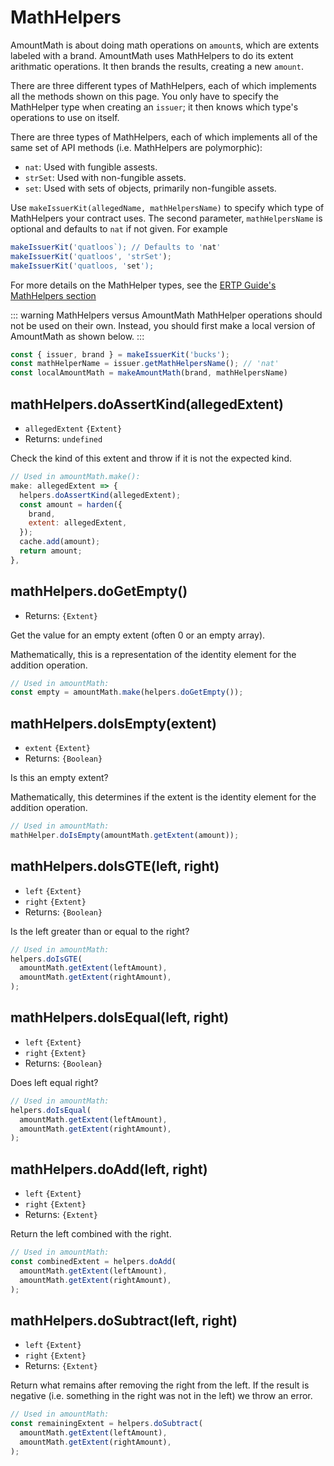 # MathHelpers
AmountMath is about doing math operations on `amount`s, which are extents labeled with a brand.
AmountMath uses MathHelpers to do its extent arithmatic operations. It then brands the results,
creating a new `amount`. 

There are three different types of MathHelpers, each of which implements all the methods shown 
on this page. You only have to specify the MathHelper type when creating an `issuer`; it then knows
which type's operations to use on itself. 

There are three types of MathHelpers, each of which implements all of the same 
set of API methods (i.e. MathHelpers are polymorphic):
- `nat`: Used with fungible assests.
- `strSet`: Used with non-fungible assets.
- `set`: Used with sets of objects, primarily non-fungible assets.

Use `makeIssuerKit(allegedName, mathHelpersName)` to specify which type of MathHelpers
your contract uses. The second parameter, `mathHelpersName` is optional and defaults 
to `nat` if not given. For example
```js
makeIssuerKit('quatloos`); // Defaults to 'nat'
makeIssuerKit('quatloos', 'strSet');
makeIssuerKit('quatloos, 'set');
```
For more details on the MathHelper types, see the [ERTP Guide's MathHelpers section](https://agoric.com/documentation/ertp/api/math-helpers.html)

::: warning MathHelpers versus AmountMath
MathHelper operations should not be used on their own. Instead, you 
should first make a local version of AmountMath as shown below.
:::


```js
const { issuer, brand } = makeIssuerKit('bucks');
const mathHelperName = issuer.getMathHelpersName(); // 'nat'
const localAmountMath = makeAmountMath(brand, mathHelpersName)
```

## mathHelpers.doAssertKind(allegedExtent)
- `allegedExtent` `{Extent}`
- Returns: `undefined`

Check the kind of this extent and throw if it is not the expected kind.

```js
// Used in amountMath.make():
make: allegedExtent => {
  helpers.doAssertKind(allegedExtent);
  const amount = harden({
    brand,
    extent: allegedExtent,
  });
  cache.add(amount);
  return amount;
},
```

## mathHelpers.doGetEmpty()
- Returns: `{Extent}`

Get the value for an empty extent (often 0 or an empty array).

Mathematically, this is a representation of the identity element for the addition operation.

```js
// Used in amountMath:
const empty = amountMath.make(helpers.doGetEmpty());
```

## mathHelpers.doIsEmpty(extent)
- `extent` `{Extent}`
- Returns: `{Boolean}`

Is this an empty extent?

Mathematically, this determines if the extent is the identity element for the addition operation.

```js
// Used in amountMath:
mathHelper.doIsEmpty(amountMath.getExtent(amount));
```

## mathHelpers.doIsGTE(left, right)
- `left` `{Extent}`
- `right` `{Extent}`
- Returns: `{Boolean}`

Is the left greater than or equal to the right?

```js
// Used in amountMath:
helpers.doIsGTE(
  amountMath.getExtent(leftAmount),
  amountMath.getExtent(rightAmount),
);
```

## mathHelpers.doIsEqual(left, right)
- `left` `{Extent}`
- `right` `{Extent}`
- Returns: `{Boolean}`

Does left equal right?

```js
// Used in amountMath:
helpers.doIsEqual(
  amountMath.getExtent(leftAmount),
  amountMath.getExtent(rightAmount),
);
```

## mathHelpers.doAdd(left, right)
- `left` `{Extent}`
- `right` `{Extent}`
- Returns: `{Extent}`

Return the left combined with the right.

```js
// Used in amountMath:
const combinedExtent = helpers.doAdd(
  amountMath.getExtent(leftAmount),
  amountMath.getExtent(rightAmount),
);
```

## mathHelpers.doSubtract(left, right)
- `left` `{Extent}`
- `right` `{Extent}`
- Returns: `{Extent}`

Return what remains after removing the right from the left. If the result is negative (i.e. something in the right was not in the left) we throw an error.

```js
// Used in amountMath:
const remainingExtent = helpers.doSubtract(
  amountMath.getExtent(leftAmount),
  amountMath.getExtent(rightAmount),
);
```
